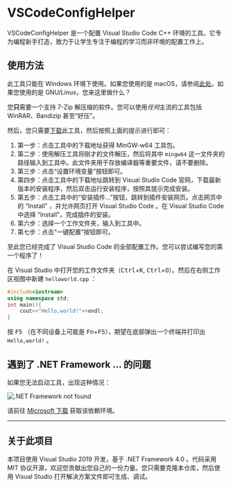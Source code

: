 # VSCodeConfigHelper

VSCodeConfigHelper 是一个配置 Visual Studio Code C++ 环境的工具。它专为编程新手打造，致力于让学生专注于编程的学习而非环境的配置工作上。

## 使用方法

此工具只能在 Windows 环境下使用。如果您使用的是 macOS，请参阅[此处](VS_Code_in_Mac.md)。如果您使用的是 GNU/Linux，您来这里做什么？

您**只**需要一个支持 7-Zip 解压缩的软件。您可以使用*任何*主流的工具包括 WinRAR、Bandizip 甚至“好压”。

然后，您只需要[下载](https://github.com/Guyutongxue/VSCodeConfigHelper/releases)此工具，然后按照上面的提示进行即可：

1. 第一步：点击工具中的下载地址获得 MinGW-w64 工具包。
2. 第二步：使用解压工具将刚才的文件解压，然后将其中 `mingw64` 这一文件夹的路径输入到工具中。此文件夹用于存放编译器等重要文件，请不要删除。
3. 第三步：点击“设置环境变量”按钮即可。
4. 第四步：点击工具中的下载地址跳转到 Visual Studio Code 官网，下载最新版本的安装程序，然后双击运行安装程序，按照其提示完成安装。
5. 第五步：点击工具中的“安装插件...”按钮，跳转到插件安装网页。点击网页中的 “Install” ，并允许网页打开 Visual Studio Code 。在 Visual Studio Code 中选择 “Install”，完成插件的安装。
6. 第六步：选择一个工作文件夹，输入到工具中。
7. 第七步：点击“一键配置”按钮即可。

至此您已经完成了 Visual Studio Code 的全部配置工作。您可以尝试编写您的第一个程序了！

在 Visual Studio 中打开您的工作文件夹（<Kbd>Ctrl</kbd>+<Kbd>K</kbd>, <Kbd>Ctrl</kbd>+<Kbd>O</kbd>）。然后在右侧工作区视图中新建 `helloworld.cpp` ：

```C++
#include<iostream>
using namespace std;
int main(){
    cout<<"Hello,world!"<<endl;
}
```

按 <kbd>F5</kbd> （在不同设备上可能是 <kbd>Fn</kbd>+<kbd>F5</kbd>），期望在底部弹出一个终端并打印出 `Hello,world!` 。

## 遇到了 .NET Framework ... 的问题

如果您无法启动工具，出现这种情况：

![.NET Framework not found](https://s2.ax1x.com/2020/01/02/lJ5Ocd.jpg)

请前往 [Microsoft 下载](https://www.microsoft.com/zh-cn/download/details.aspx?id=17718) 获取该依赖环境。

-----

## 关于此项目

本项目使用 Visual Studio 2019 开发，基于 .NET Framework 4.0 。代码采用 MIT 协议开源，欢迎您贡献出您自己的一份力量。您只需要克隆本仓库，然后使用 Visual Studio 打开解决方案文件即可生成、调试。